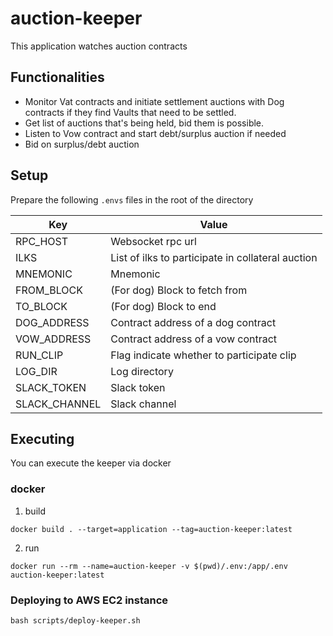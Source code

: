 # auction-keeper

This application watches auction contracts

## Functionalities

- Monitor Vat contracts and initiate settlement auctions with Dog contracts if they find Vaults that need to be settled.
- Get list of auctions that's being held, bid them is possible.
- Listen to Vow contract and start debt/surplus auction if needed
- Bid on surplus/debt auction

## Setup

Prepare the following `.envs` files in the root of the directory

| Key           | Value                                             |
| ------------- | ------------------------------------------------- |
| RPC_HOST      | Websocket rpc url                                 |
| ILKS          | List of ilks to participate in collateral auction |
| MNEMONIC      | Mnemonic                                          |
| FROM_BLOCK    | (For dog) Block to fetch from                     |
| TO_BLOCK      | (For dog) Block to end                            |
| DOG_ADDRESS   | Contract address of a dog contract                |
| VOW_ADDRESS   | Contract address of a vow contract                |
| RUN_CLIP      | Flag indicate whether to participate clip         |
| LOG_DIR       | Log directory                                     |
| SLACK_TOKEN   | Slack token                                       |
| SLACK_CHANNEL | Slack channel                                     |

## Executing

You can execute the keeper via docker

### docker

1. build

```
docker build . --target=application --tag=auction-keeper:latest
```

2. run

```
docker run --rm --name=auction-keeper -v $(pwd)/.env:/app/.env auction-keeper:latest
```

### Deploying to AWS EC2 instance

```
bash scripts/deploy-keeper.sh
```